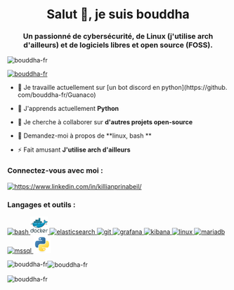 <h1 align="center">Salut 👋, je suis bouddha</h1>
<h3 align="center">Un passionné de cybersécurité, de Linux (j'utilise arch d'ailleurs) et de logiciels libres et open source (FOSS). </h3>

<p align="left"> <img src="https://komarev.com/ghpvc/?username=bouddha-fr&label=Profile%20views&color=0e75b6&style=flat" alt="bouddha-fr" / > </p>

<p align="left"> <a href="https://github.com/ryo-ma/github-profile-trophy"><img src="https://github-profile- trophy.vercel.app/?username=bouddha-fr" alt="bouddha-fr" /></a> </p>

- 🔭 Je travaille actuellement sur [un bot discord en python](https://github. com/bouddha-fr/Guanaco)

- 🌱 J'apprends actuellement **Python**

- 👯 Je cherche à collaborer sur **d'autres projets open-source**

- 💬 Demandez-moi à propos de **linux, bash **

- ⚡ Fait amusant **J'utilise arch d'ailleurs**

<h3 align="left">Connectez-vous avec moi :</h3>
<p align="left">
<a href="https://linkedin.com /in/https://www.linkedin.com/in/killianprinabeil/" target="blank"><img align="center" src="https://raw.githubusercontent.com/rahuldkjain/github-profile- readme-generator/master/src/images/icons/Social/linked-in-alt.svg" alt="https://www.linkedin.com/in/killianprinabeil/" height="30" width="40" /></a>
</p>

<h3 align="left">Langages et outils :</h3>
<p align="left"> <a href="https://www.gnu.org/software/bash/" target="_blank" rel="noreferrer"> <img src="https://www. vectorlogo.zone/logos/gnu_bash/gnu_bash-icon.svg" alt="bash" width="40" height="40"/> </a> <a href="https://www.docker.com/ " target="_blank" rel="noreferrer"> <img src="https://raw.githubusercontent.com/devicons/devicon/master/icons/docker/docker-original-wordmark.svg" alt="docker" width="40" height="40"/> </a> <a href="https://www.elastic.co" target="_blank" rel="noreferrer"> <img src="https:/ /www.vectorlogo.zone/logos/elastic/elastic-icon.svg" alt="elasticsearch" width="40" height="40"/> </a> <a href="https://git-scm .com/" target="_blank" rel="noreferrer"> <img src="https://www.vectorlogo.zone/logos/git-scm/git-scm-icon.svg" alt="git" largeur ="40" height="40"/> </a> <a href="https://grafana.com" target="_blank" rel="noreferrer"> <img src="https://www. vectorlogo.zone/logos/grafana/grafana-icon.svg" alt="grafana" width="40" height="40"/> </a> <a href="https://www.elastic.co/ kibana" target="_blank" rel="noreferrer"> <img src="https://www.vectorlogo.zone/logos/elasticco_kibana/elasticco_kibana-icon.svg" alt="kibana" width="40" height= "40"/> </a> <a href="https://www.linux.org/" target="_blank" rel="noreferrer"> <img src="https://raw.githubusercontent.com /devicons/devicon/master/icons/linux/linux-original.svg" alt="linux" width="40" height="40"/> </a> <a href="https://mariadb.org /" target="_blank" rel="noreferrer"> <img src="https://www.vectorlogo.zone/logos/mariadb/mariadb-icon.svg" alt="mariadb" width="40" height= "40"/> </a> <a href="https://www.microsoft.com/en-us/sql-server" target="_blank" rel="noreferrer"> <img src="https : //www.svgrepo.com/show/303229/microsoft-sql-server-logo.svg" alt="mssql" width="40" height="40"/> </a> <a href="https : //www.python.org" target="_blank" rel="noreferrer"> <img src="https://raw.githubusercontent.com/devicons/devicon/master/icons/python/python-original.svg" alt="python" largeur ="40" height="40"/> </a> </p>

<p><img align="left" src="https://github-readme-stats.vercel.app/api/top- langs?username=bouddha-fr&show_icons=true&locale=en&layout=compact" alt="bouddha-fr" /></p>

<p> <img align="center" src="https://github-readme- stats.vercel.app/api?username=bouddha-fr&show_icons=true&locale=en" alt="bouddha-fr" /></p>

<p><img align="center" src="https://github- readme-streak-stats.herokuapp.com/?user=bouddha-fr&" alt="bouddha-fr" /></p>
